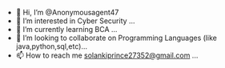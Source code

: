 - 👋 Hi, I’m @Anonymousagent47
- 👀 I’m interested in Cyber Security ...
- 🌱 I’m currently learning BCA ...
- 💞️ I’m looking to collaborate on Programming Languages (like java,python,sql,etc)...
- 📫 How to reach me solankiprince27352@gmail.com ...

<!---
Anonymousagent47/Anonymousagent47 is a ✨ special ✨ repository because its `README.md` (this file) appears on your GitHub profile.
You can click the Preview link to take a look at your changes.
--->
